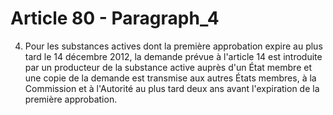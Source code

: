 # Article 80 - Paragraph_4

4. Pour les substances actives dont la première approbation expire au plus tard le 14 décembre 2012, la demande prévue à l'article 14 est introduite par un producteur de la substance active auprès d'un État membre et une copie de la demande est transmise aux autres États membres, à la Commission et à l'Autorité au plus tard deux ans avant l'expiration de la première approbation.